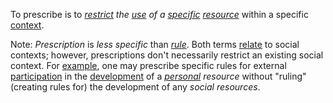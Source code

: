 To prescribe is to *[restrict](https://github.com/gcassel/Modular-Organization-Terminology/blob/master/terms/restriction.md) the [use](https://github.com/gcassel/Modular-Organization-Terminology/blob/master/terms/use.md) of a [specific](https://github.com/gcassel/Modular-Organization-Terminology/blob/master/terms/specific.md) [resource](https://github.com/gcassel/Modular-Organization-Terminology/blob/master/terms/resource.md)* within a specific [context](https://github.com/gcassel/Modular-Organization-Terminology/blob/master/terms/context.md).   

Note: *Prescription* is *less specific* than *[rule](https://github.com/gcassel/Modular-Organization-Terminology/blob/master/terms/rule.md)*.  Both terms [relate](https://github.com/gcassel/Modular-Organization-Terminology/blob/master/terms/relationship.md) to social contexts; however, prescriptions don't necessarily restrict an existing social context.  For [example](https://github.com/gcassel/Modular-Organization-Terminology/blob/master/terms/example.md), one may prescribe specific rules for external [participation](https://github.com/gcassel/Modular-Organization-Terminology/blob/master/terms/participation.md) in the [development](https://github.com/gcassel/Modular-Organization-Terminology/blob/master/terms/develop.md) of a *[personal](https://github.com/gcassel/Modular-Organization-Terminology/blob/master/terms/personal.md) resource* without "ruling" (creating rules for) the development of any *social resources*.
